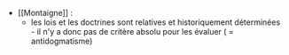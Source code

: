 - [[Montaigne]] :
	-  les lois et les doctrines sont relatives et historiquement déterminées
      - il n'y a donc pas de critère absolu pour les évaluer ( = antidogmatisme)